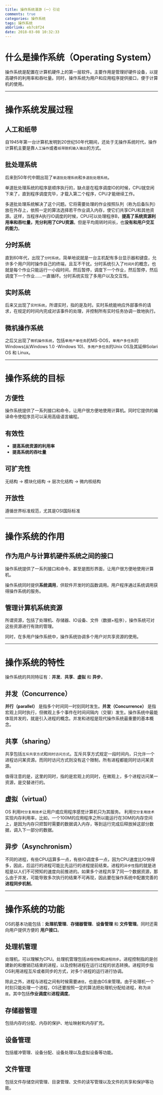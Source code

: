 ```yaml
---
title: 操作系统漫游（一）引论
comments: true
categories: 操作系统
tags: 操作系统
abbrlink: eb7c8f24
date: 2018-03-08 10:32:33
---
```


# 什么是操作系统（Operating System）

操作系统是配置在计算机硬件上的第一层软件。主要作用是管理好硬件设备，以提高硬件的利用率和吞吐量。同时，操作系统为用户和应用程序提供接口，便于计算机的使用。

<!-- more -->

---

# 操作系统发展过程

## 人工和纸带

自1945年第一台计算机发明到20世纪50年代期间，还处于无操作系统时代，操作计算机主要是靠`人工操作`或者`纸带脱机输入输出`的方式。

## 批处理系统

后来到50年代中期出现了`单道批处理系统`和`多道批处理系统`。

单道批处理系统的程序是顺序执行的，缺点是在程序调度IO的时候，CPU就空闲下来了，直到程序调度完毕，才载入第二个程序，CPU才能继续工作。

多道批处理系统解决了这个问题。它将需要处理的作业按照队列（称为后备队列）放在外存上，依照一定的算法选择若干作业调入内存，使它们共享CPU和其他资源。这样，当程序A执行IO调度的时候，CPU可以处理程序B，**提高了系统资源利用率和吞吐量，充分利用了CPU资源**。但是平均周转时间长，也**没有和用户交互的能力**。

## 分时系统

直到60年代，出现了`分时系统`，简单地说就是一台主机配有多台显示器和键盘，允许多个用户同时操作自己的终端，且互不干扰。分时系统引入了`时间片`的概念，也就是每个作业只能运行一小段时间，然后暂停，调度下一个作业，然后暂停，然后调度下一个作业……一直循环。分时系统实现了多用户以及交互性。

## 实时系统

后来又出现了`实时系统`，所谓实时，指的是及时。实时系统能响应外部事件的请求，在规定的时间内完成对该事件的处理，并控制所有实时任务协调一致地执行。

## 微机操作系统

之后又出现了`微机操作系统`，包括`单用户单任务`的MS-DOS，`单用户多任务`的Windows(从Windows 1.0 -Windows 10)、`多用户多任务`的Unix OS及其延伸Solari OS 和 Linux。

---

# 操作系统的目标

## 方便性

操作系统提供了一系列接口和命令，让用户很方便地使用计算机。同时它提供的编译命令使程序员可以采用高级语言编程。

## 有效性

* **提高系统资源的利用率**
* **提高系统的吞吐量**

## 可扩充性

无结构 -> 模块化结构 -> 层次化结构 -> 微内核结构

## 开放性

遵循世界标准规范，尤其是OSI国际标准

---

# 操作系统的作用

## 作为用户与计算机硬件系统之间的接口

操作系统提供了一系列接口和命令，甚至是图形界面，让用户很方便地使用计算机。

操作系统同时提供**系统调用**，供软件开发时的函数调用。用户程序通过系统调用获得操作系统的服务。

## 管理计算机系统资源

所谓资源，包括了处理机、存储器、IO设备、文件（数据+程序），操作系统可对这些资源进行有效的管理。

同时，在多用户操作系统中，操作系统协调多个用户对共享资源的使用。

---

# 操作系统的特性

操作系统的共同特征有：**并发**、**共享**、**虚拟** 和 **异步**。

## 并发（Concurrence）

**并行（parallel）** 是指多个时间同一时刻同时发生。**并发（Concurrence）** 是指宏观上同时执行，但微观上多个事件在时间间隔内（交替）发生。操作系统中最能体现并发的，就是引入进程的概念。并发和进程是现代操作系统最重要的基本概念。

## 共享（sharing）

共享包括`互斥共享方式`和`同时访问方式`。互斥共享方式规定一段时间内，只允许一个进程访问某资源。而同时访问方式则没有这个限制，所有进程都能同时访问某资源。

值得注意的是，这里的同时，指的是宏观上的同时，在微观上，多个进程访问某一资源，是交替进行的。

## 虚拟（virtual）

OS 利用`时分复用技术`让用户或应用程序感觉计算机只为其服务。 利用`空分复用技术`实现内存利用率，比如，一个100M的应用程序之所以能运行在30M的内存空间上，是因为内存只把暂时需要的数据调入内存，等到运行完成后释放掉这部分数据，调入下一部分的数据。

## 异步（Asynchronism）

不同的进程，有些CPU运算多一点，有些IO调度多一点，因为CPU速度比IO快得多，因此，后运行的进程可能比先运行的进程提前结束。进程的`异步性`指的就是进程是以人们不可预知的速度向前推进的。如果多个进程共享了同一个数据资源，那么由于并发，可能导致多次执行的结果不可再现，因此要在操作系统中配置完善的**进程同步机制**。

---

# 操作系统的功能

OS的基本功能包括：**处理机管理**、**存储器管理**、**设备管理** 和 **文件管理**。同时还需向用户提供方便的 **用户接口**。

## 处理机管理

处理机，可以理解为CPU。处理机管理包括`进程控制`和`进程同步`。进程控制指的是创建新的和撤销已结束的进程，以及控制进程在运行过程的状态转换。进程同步指OS利用进程互斥或者同步的方式，对多个进程的运行进行协调。

除此之外，进程与进程之间有时候需要`通信`，也是由OS来管理。由于处理机一个时刻只能处理一个进程，OS还要按照一定的算法把处理机分配给进程，称为`调度`。其中包括**作业调度**和**进程调度**。

## 存储器管理

包括内存的分配、内存的保护、地址映射和内存扩充。

##  设备管理

包括缓冲管理、设备分配、设备处理以及虚拟设备等功能。

## 文件管理

包括文件存储空间管理、目录管理、文件的读写管理以及文件的共享和保护等功能。
